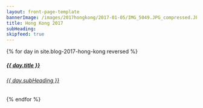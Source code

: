 ```yaml
---
layout: front-page-template
bannerImage: /images/2017hongkong/2017-01-05/IMG_5049.JPG_compressed.JPEG
title: Hong Kong 2017
subHeading: 
skipfeed: true
---
```


<div class="text-uppercase adventure-list experience">
  {% for day in site.blog-2017-hong-kong reversed %}
    <div class="col-md-6 col-sm-6 animated fadeInUp" data-wow-delay="0.1s" data-wow-duration="1s">
      <a href="{{day.url | prepend: site.baseurl}}">
        <img src="{{ day.bannerImage }}"  alt="" class="img-responsive">
        <div class="overlay-lnk text-uppercase text-center">
          <i class="icon icon-streetsign"></i>
          <h5>{{ day.title }}</h5>
          <h6>{{ day.subHeading }}</h6>
        </div>
      </a>
    </div>
  {% endfor %}
</div>
